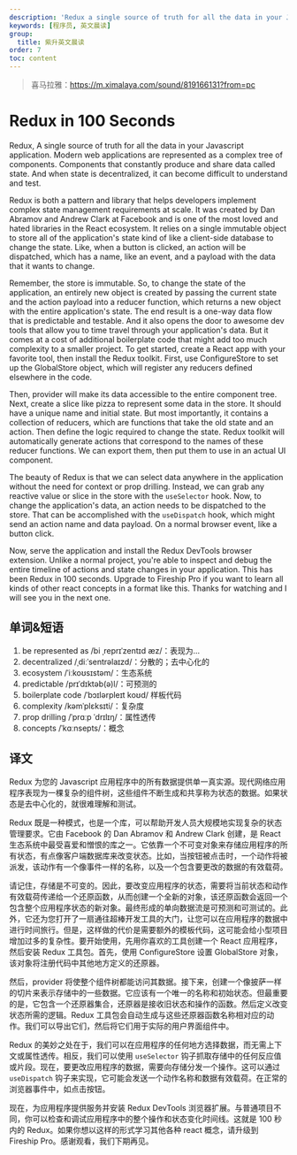 ```yaml
---
description: 'Redux a single source of truth for all the data in your Javascript application.'
keywords: [程序员, 英文晨读]
group:
  title: 紫升英文晨读
order: 7
toc: content
---
```


> 喜马拉雅：https://m.ximalaya.com/sound/819166131?from=pc

# Redux in 100 Seconds

Redux, A single source of truth for all the data in your Javascript application. Modern web applications are represented as a complex tree of components. Components that constantly produce and share data called state. And when state is decentralized, it can become difficult to understand and test.

Redux is both a pattern and library that helps developers implement complex state management requirements at scale. It was created by Dan Abramov and Andrew Clark at Facebook and is one of the most loved and hated libraries in the React ecosystem. It relies on a single immutable object to store all of the application's state kind of like a client-side database to change the state. Like, when a button is clicked, an action will be dispatched, which has a name, like an event, and a payload with the data that it wants to change.

Remember, the store is immutable. So, to change the state of the application, an entirely new object is created by passing the current state and the action payload into a reducer function, which returns a new object with the entire application's state. The end result is a one-way data flow that is predictable and testable. And it also opens the door to awesome dev tools that allow you to time travel through your application's data. But it comes at a cost of additional boilerplate code that might add too much complexity to a smaller project. To get started, create a React app with your favorite tool, then install the Redux toolkit. First, use ConfigureStore to set up the GlobalStore object, which will register any reducers defined elsewhere in the code.

Then, provider will make its data accessible to the entire component tree. Next, create a slice like pizza to represent some data in the store. It should have a unique name and initial state. But most importantly, it contains a collection of reducers, which are functions that take the old state and an action. Then define the logic required to change the state. Redux toolkit will automatically generate actions that correspond to the names of these reducer functions. We can export them, then put them to use in an actual UI component.

The beauty of Redux is that we can select data anywhere in the application without the need for context or prop drilling. Instead, we can grab any reactive value or slice in the store with the `useSelector` hook. Now, to change the application's data, an action needs to be dispatched to the store. That can be accomplished with the `useDispatch` hook, which might send an action name and data payload. On a normal browser event, like a button click.

Now, serve the application and install the Redux DevTools browser extension. Unlike a normal project, you're able to inspect and debug the entire timeline of actions and state changes in your application. This has been Redux in 100 seconds. Upgrade to Fireship Pro if you want to learn all kinds of other react concepts in a format like this. Thanks for watching and I will see you in the next one.

## 单词&短语

1. be represented as /bi ˌreprɪˈzentɪd æz/：表现为...
1. decentralized /ˌdiːˈsentrəlaɪzd/：分散的；去中心化的
1. ecosystem /ˈiːkoʊsɪstəm/：生态系统
1. predictable /prɪˈdɪktəb(ə)l/：可预测的
1. boilerplate code /ˈbɔɪlərpleɪt koʊd/ 样板代码
1. complexity /kəmˈplɛksɪti/：复杂度
1. prop drilling /ˈprɑːp ˈdrɪlɪŋ/：属性透传
1. concepts /ˈkɑːnsepts/：概念

## 译文

Redux 为您的 Javascript 应用程序中的所有数据提供单一真实源。现代网络应用程序表现为一棵复杂的组件树，这些组件不断生成和共享称为状态的数据。如果状态是去中心化的，就很难理解和测试。

Redux 既是一种模式，也是一个库，可以帮助开发人员大规模地实现复杂的状态管理要求。它由 Facebook 的 Dan Abramov 和 Andrew Clark 创建，是 React 生态系统中最受喜爱和憎恨的库之一。它依靠一个不可变对象来存储应用程序的所有状态，有点像客户端数据库来改变状态。比如，当按钮被点击时，一个动作将被派发，该动作有一个像事件一样的名称，以及一个包含要更改的数据的有效载荷。

请记住，存储是不可变的。因此，要改变应用程序的状态，需要将当前状态和动作有效载荷传递给一个还原函数，从而创建一个全新的对象，该还原函数会返回一个包含整个应用程序状态的新对象。最终形成的单向数据流是可预测和可测试的。此外，它还为您打开了一扇通往超棒开发工具的大门，让您可以在应用程序的数据中进行时间旅行。但是，这样做的代价是需要额外的模板代码，这可能会给小型项目增加过多的复杂性。要开始使用，先用你喜欢的工具创建一个 React 应用程序，然后安装 Redux 工具包。首先，使用 ConfigureStore 设置 GlobalStore 对象，该对象将注册代码中其他地方定义的还原器。

然后，provider 将使整个组件树都能访问其数据。接下来，创建一个像披萨一样的切片来表示存储中的一些数据。它应该有一个唯一的名称和初始状态。但最重要的是，它包含一个还原器集合，还原器是接收旧状态和操作的函数。然后定义改变状态所需的逻辑。Redux 工具包会自动生成与这些还原器函数名称相对应的动作。我们可以导出它们，然后将它们用于实际的用户界面组件中。

Redux 的美妙之处在于，我们可以在应用程序的任何地方选择数据，而无需上下文或属性透传。相反，我们可以使用 `useSelector` 钩子抓取存储中的任何反应值或片段。现在，要更改应用程序的数据，需要向存储分发一个操作。这可以通过 `useDispatch` 钩子来实现，它可能会发送一个动作名称和数据有效载荷。在正常的浏览器事件中，如点击按钮。

现在，为应用程序提供服务并安装 Redux DevTools 浏览器扩展。与普通项目不同，你可以检查和调试应用程序中的整个操作和状态变化时间线。这就是 100 秒内的 Redux。如果你想以这样的形式学习其他各种 react 概念，请升级到 Fireship Pro。感谢观看，我们下期再见。

